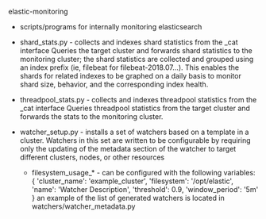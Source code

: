 elastic-monitoring

- scripts/programs for internally monitoring elasticsearch

- shard_stats.py - collects and indexes shard statistics from the _cat interface 
    Queries the target cluster and forwards shard statistics to the monitoring cluster; the shard statistics are collected and grouped using an index prefix (ie, filebeat for filebeat-2018.07...). This enables the shards for related indexes to be graphed on a daily basis to monitor shard size, behavior, and the corresponding index health.

- threadpool_stats.py - collects and indexes threadpool statistics from the _cat interface
    Queries threadpool statistics from the target cluster and forwards the stats to the monitoring cluster.

- watcher_setup.py - installs a set of watchers based on a template in a cluster. 
    Watchers in this set are written to be configurable by requiring only the updating of the metadata section of the watcher to target different clusters, nodes, or other resources
    - filesystem_usage_* - can be configured with the following variables:
    {
        'cluster_name': 'example_cluster',
        'filesystem': '/opt/elastic',
        'name': 'Watcher Description',
        'threshold': 0.9,
        'window_period': '5m'
    }
    an example of the list of generated watchers is located in watchers/watcher_metadata.py


